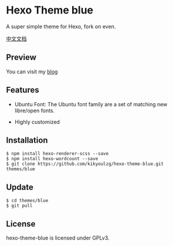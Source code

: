 # Hexo Theme blue

A super simple theme for Hexo, fork on even.

[中文文档](./README_CN.md)

## Preview

You can visit my [blog](https://kikyoulzg.github.io)

## Features

* Ubuntu Font: The Ubuntu font family are a set of matching new libre/open fonts.

* Highly customized

## Installation

```
$ npm install hexo-renderer-scss --save
$ npm install hexo-wordcount --save
$ git clone https://github.com/kikyoulzg/hexo-theme-blue.git themes/blue
```

## Update

```
$ cd themes/blue
$ git pull
```

## License

hexo-theme-blue is licensed under GPLv3.
